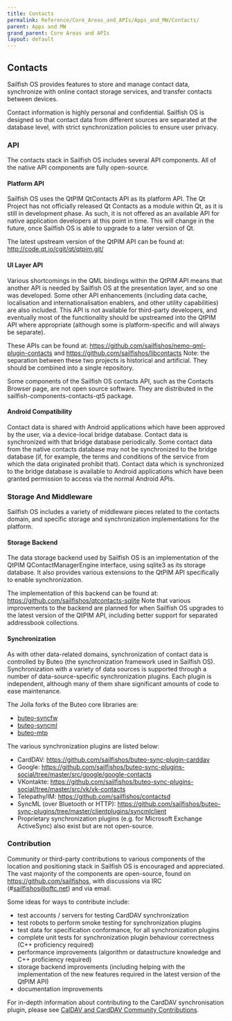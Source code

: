```yaml
---
title: Contacts
permalink: Reference/Core_Areas_and_APIs/Apps_and_MW/Contacts/
parent: Apps and MW
grand_parent: Core Areas and APIs
layout: default
---
```


## Contacts

Sailfish OS provides features to store and manage contact data,
synchronize with online contact storage services, and transfer contacts
between devices.

Contact information is highly personal and confidential. Sailfish OS is
designed so that contact data from different sources are separated at
the database level, with strict synchronization policies to ensure user
privacy.

### API

The contacts stack in Sailfish OS includes several API components. All
of the native API components are fully open-source.

#### Platform API

Sailfish OS uses the QtPIM QtContacts API as its platform API. The Qt
Project has not officially released Qt Contacts as a module within Qt,
as it is still in development phase. As such, it is not offered as an
available API for native application developers at this point in time.
This will change in the future, once Sailfish OS is able to upgrade to a
later version of Qt.

The latest upstream version of the QtPIM API can be found at:
<http://code.qt.io/cgit/qt/qtpim.git/>

#### UI Layer API

Various shortcomings in the QML bindings within the QtPIM API means that
another API is needed by Sailfish OS at the presentation layer, and so
one was developed. Some other API enhancements (including data cache,
localisation and internationalisation enablers, and other utility
capabilities) are also included. This API is not available for
third-party developers, and eventually most of the functionality should
be upstreamed into the QtPIM API where appropriate (although some is
platform-specific and will always be separate).

These APIs can be found at:
<https://github.com/sailfishos/nemo-qml-plugin-contacts> and
<https://github.com/sailfishos/libcontacts> Note: the separation
between these two projects is historical and artificial. They should be
combined into a single repository.

Some components of the Sailfish OS contacts API, such as the Contacts
Browser page, are not open source software. They are distributed in the
sailfish-components-contacts-qt5 package.

#### Android Compatibility

Contact data is shared with Android applications which have been
approved by the user, via a device-local bridge database. Contact data
is synchronized with that bridge database periodically. Some contact
data from the native contacts database may not be synchronized to the
bridge database (if, for example, the terms and conditions of the
service from which the data originated prohibit that). Contact data
which is synchronized to the bridge database is available to Android
applications which have been granted permission to access via the normal
Android APIs.

### Storage And Middleware

Sailfish OS includes a variety of middleware pieces related to the
contacts domain, and specific storage and synchronization
implementations for the platform.

#### Storage Backend

The data storage backend used by Sailfish OS is an implementation of the
QtPIM QContactManagerEngine interface, using sqlite3 as its storage
database. It also provides various extensions to the QtPIM API
specifically to enable synchronization.

The implementation of this backend can be found at:
<https://github.com/sailfishos/qtcontacts-sqlite> Note that
various improvements to the backend are planned for when Sailfish OS
upgrades to the latest version of the QtPIM API, including better
support for separated addressbook collections.

#### Synchronization

As with other data-related domains, synchronization of contact data is
controlled by Buteo (the synchronization framework used in Sailfish OS).
Synchronization with a variety of data sources is supported through a
number of data-source-specific synchronization plugins. Each plugin is
independent, although many of them share significant amounts of code to
ease maintenance.

The Jolla forks of the Buteo core libraries are:

  - [buteo-syncfw](https://github.com/sailfishos/buteo-syncfw)
  - [buteo-syncml](https://github.com/sailfishos/buteo-syncml)
  - [buteo-mtp](https://github.com/sailfishos/buteo-mtp)

The various synchronization plugins are listed below:

  - CardDAV:
    <https://github.com/sailfishos/buteo-sync-plugin-carddav>
  - Google:
    <https://github.com/sailfishos/buteo-sync-plugins-social/tree/master/src/google/google-contacts>
  - VKontakte:
    <https://github.com/sailfishos/buteo-sync-plugins-social/tree/master/src/vk/vk-contacts>
  - Telepathy/IM: <https://github.com/sailfishos/contactsd>
  - SyncML (over Bluetooth or HTTP):
    <https://github.com/sailfishos/buteo-sync-plugins/tree/master/clientplugins/syncmlclient>
  - Proprietary synchronization plugins (e.g. for Microsoft Exchange
    ActiveSync) also exist but are not open-source.

### Contribution

Community or third-party contributions to various components of the
location and positioning stack in Sailfish OS is encouraged and
appreciated. The vast majority of the components are open-source, found
on <https://github.com/sailfishos>, with discussions via IRC
(\#sailfishos@oftc.net) and via email.

Some ideas for ways to contribute include:

  - test accounts / servers for testing CardDAV synchronization
  - test robots to perform smoke testing for synchronization plugins
  - test data for specification conformance, for all synchronization
    plugins
  - complete unit tests for synchronization plugin behaviour correctness
    (C++ proficiency required)
  - performance improvements (algorithm or datastructure knowledge and
    C++ proficiency required)
  - storage backend improvements (including helping with the
    implementation of the new features required in the latest version of
    the QtPIM API)
  - documentation improvements

For in-depth information about contributing to the CardDAV
synchronisation plugin, please see [CalDAV and CardDAV Community
Contributions](/Develop/Collaborate/CalDAV_and_CardDAV_Community_Contributions).
